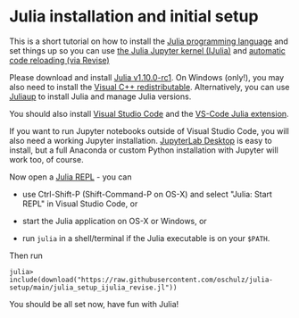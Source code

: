 # Julia installation and initial setup

This is a short tutorial on how to install the
[Julia programming language](https://julialang.org/)
and set things up so you can use
[the Julia Jupyter kernel (IJulia)](https://julialang.github.io/IJulia.jl/stable/)
and
[automatic code reloading (via Revise)](https://timholy.github.io/Revise.jl/stable/)

Please download and install
[Julia v1.10.0-rc1](https://julialang.org/downloads/#upcoming_release).
On Windows (only!), you may also need to install the [Visual C++ redistributable](https://learn.microsoft.com/en-us/cpp/windows/latest-supported-vc-redist?view=msvc-170).
Alternatively, you can use [Juliaup](https://github.com/JuliaLang/juliaup)
to install Julia and manage Julia versions.

You should also install [Visual Studio Code](https://code.visualstudio.com/download) and the
[VS-Code Julia extension](https://code.visualstudio.com/docs/languages/julia).

If you want to run Jupyter notebooks outside of Visual Studio Code, you will
also need a working Jupyter installation.
[JupyterLab Desktop](https://github.com/jupyterlab/jupyterlab-desktop/releases)
is easy to install, but a full Anaconda or custom Python installation with
Jupyter will work too, of course.

Now open a [Julia REPL](https://docs.julialang.org/en/v1/stdlib/REPL/) - you can

* use Ctrl-Shift-P (Shift-Command-P on OS-X) and select "Julia: Start REPL" in Visual Studio Code, or

* start the Julia application on OS-X or Windows, or

* run `julia` in a shell/terminal if the Julia executable is on your `$PATH`.

Then run

```
julia> include(download("https://raw.githubusercontent.com/oschulz/julia-setup/main/julia_setup_ijulia_revise.jl"))
```

You should be all set now, have fun with Julia!
